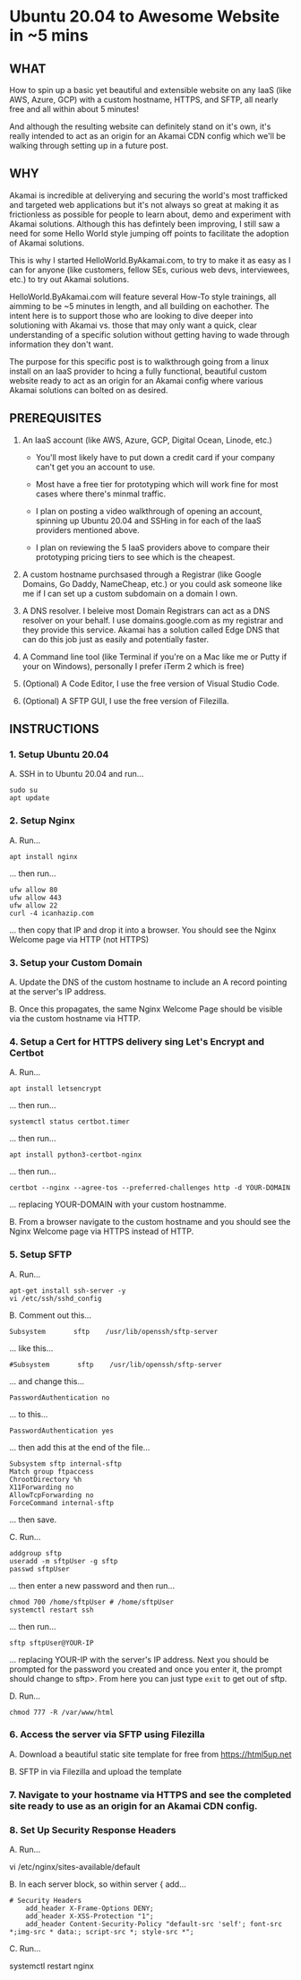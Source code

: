 # Ubuntu 20.04 to Awesome Website in ~5 mins 

## WHAT

How to spin up a basic yet beautiful and extensible website on any IaaS (like AWS, Azure, GCP) with a custom hostname, HTTPS, and SFTP, all nearly free and all within about 5 minutes!  

And although the resulting website can definitely stand on it's own, it's really intended to act as an origin for an Akamai CDN config which we'll be walking through setting up in a future post.

## WHY

Akamai is incredible at deliverying and securing the world's most trafficked and targeted web applications but it's not always so great at making it as frictionless as possible for people to learn about, demo and experiment with Akamai solutions.  Although this has defintely been improving, I still saw a need for some Hello World style jumping off points to facilitate the adoption of Akamai solutions.

This is why I started HelloWorld.ByAkamai.com, to try to make it as easy as I can for anyone (like customers, fellow SEs, curious web devs, interviewees, etc.) to try out Akamai solutions.

HelloWorld.ByAkamai.com will feature several How-To style trainings, all aimming to be ~5 minutes in length, and all building on eachother.  The intent here is to support those who are looking to dive deeper into solutioning with Akamai vs. those that may only want a quick, clear understanding of a specific solution without getting having to wade through information they don't want.

The purpose for this specific post is to walkthrough going from a linux install on an IaaS provider to hcing a fully functional, beautiful custom website ready to act as an origin for an Akamai config where various Akamai solutions can bolted on as desired.

## PREREQUISITES

1. An IaaS account (like AWS, Azure, GCP, Digital Ocean, Linode, etc.)  
  
    - You'll most likely have to put down a credit card if your company can't get you an account to use.
    
    - Most have a free tier for prototyping which will work fine for most cases where there's minmal traffic.
    
    - I plan on posting a video walkthrough of opening an account, spinning up Ubuntu 20.04 and SSHing in for each of the IaaS providers mentioned above.

    - I plan on reviewing the 5 IaaS providers above to compare their prototyping pricing tiers to see which is the cheapest.
 
2. A custom hostname purchsased through a Registrar (like Google Domains, Go Daddy, NameCheap, etc.) or you could ask someone like me if I can set up a custom subdomain on a domain I own.

3. A DNS resolver.  I beleive most Domain Registrars can act as a DNS resolver on your behalf.  I use domains.google.com as my registrar and they provide this service.  Akamai has a solution called Edge DNS that can do this job just as easily and potentially faster.

4. A Command line tool (like Terminal if you're on a Mac like me or Putty if your on Windows), personally I prefer iTerm 2 which is free)

5. (Optional) A Code Editor, I use the free version of Visual Studio Code.

6. (Optional) A SFTP GUI, I use the free version of Filezilla.

## INSTRUCTIONS

### 1. Setup Ubuntu 20.04

A. SSH in to Ubuntu 20.04 and run...
```
sudo su
apt update
```

### 2. Setup Nginx

A. Run...
```
apt install nginx
```
... then run...
```
ufw allow 80
ufw allow 443
ufw allow 22
curl -4 icanhazip.com
```
... then copy that IP and drop it into a browser.  You should see the Nginx Welcome page via HTTP (not HTTPS)

### 3. Setup your Custom Domain

A. Update the DNS of the custom hostname to include an A record pointing at the server's IP address.

B. Once this propagates, the same Nginx Welcome Page should be visible via the custom hostname via HTTP.

### 4. Setup a Cert for HTTPS delivery sing Let's Encrypt and Certbot

A. Run...
```
apt install letsencrypt
```
... then run...
```
systemctl status certbot.timer
```
... then run...
```
apt install python3-certbot-nginx
```
... then run...
```
certbot --nginx --agree-tos --preferred-challenges http -d YOUR-DOMAIN
```
... replacing YOUR-DOMAIN with your custom hostnamme.

B. From a browser navigate to the custom hostname and you should see the Nginx Welcome page via HTTPS instead of HTTP.

### 5. Setup SFTP 

A. Run...
```
apt-get install ssh-server -y
vi /etc/ssh/sshd_config
```

B. Comment out this...
```
Subsystem       sftp    /usr/lib/openssh/sftp-server
```
... like this...
```
#Subsystem       sftp    /usr/lib/openssh/sftp-server
```
... and change this...
```
PasswordAuthentication no
```
... to this...
```
PasswordAuthentication yes
```
... then add this at the end of the file...

```
Subsystem sftp internal-sftp
Match group ftpaccess
ChrootDirectory %h
X11Forwarding no
AllowTcpForwarding no
ForceCommand internal-sftp
```
... then save.

C. Run...
```
addgroup sftp
useradd -m sftpUser -g sftp
passwd sftpUser
```
... then enter a new password and then run...
```
chmod 700 /home/sftpUser # /home/sftpUser
systemctl restart ssh
```
... then run...
```
sftp sftpUser@YOUR-IP
```
... replacing YOUR-IP with the server's IP address.  Next you should be prompted for the password you created and once you enter it, the prompt should change to sftp>.  From here you can just type `exit` to get out of sftp.

D. Run...
```
chmod 777 -R /var/www/html  
```
  
### 6. Access the server via SFTP using Filezilla
  
A. Download a beautiful static site template for free from https://html5up.net

B. SFTP in via Filezilla and upload the template
  
### 7. Navigate to your hostname via HTTPS and see the completed site ready to use as an origin for an Akamai CDN config.

### 8. Set Up Security Response Headers

A. Run...

vi /etc/nginx/sites-available/default

B. In each server block, so within server { add...

    # Security Headers
        add_header X-Frame-Options DENY;
        add_header X-XSS-Protection "1";
        add_header Content-Security-Policy "default-src 'self'; font-src *;img-src * data:; script-src *; style-src *";

C. Run...

systemctl restart nginx
